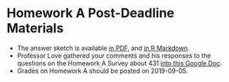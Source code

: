 # Homework A Post-Deadline Materials

- The answer sketch is available [in PDF](https://github.com/THOMASELOVE/2019-431/blob/master/HOMEWORK/A/sketch_A.pdf), and [in R Markdown](https://github.com/THOMASELOVE/2019-431/blob/master/HOMEWORK/A/sketch_A.Rmd).
- Professor Love gathered your comments and his responses to the questions on the Homework A Survey about 431 [into this Google Doc](http://bit.ly/431-2019-hwa-survey-comments).
- Grades on Homework A should be posted on 2019-09-05.

